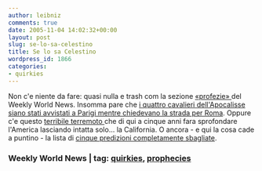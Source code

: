 ```yaml
---
author: leibniz
comments: true
date: 2005-11-04 14:02:32+00:00
layout: post
slug: se-lo-sa-celestino
title: Se lo sa Celestino
wordpress_id: 1866
categories:
- quirkies
---
```


Non c'e niente da fare: quasi nulla e trash com la sezione [«profezie» ](http://www.weeklyworldnews.com/features/prophecy/)del Weekly World News. Insomma pare che [i quattro cavalieri dell'Apocalisse siano stati avvistati a Parigi mentre chiedevano la strada per Roma](http://www.weeklyworldnews.com/features/prophecy/18445). Oppure c'e questo [terribile terremoto ](http://www.weeklyworldnews.com/features/prophecy/61553)che di qui a cinque anni fara sprofondare l'America lasciando intatta solo... la California. O ancora - e qui la cosa cade a puntino - la lista di [cinque predizioni completamente sbagliate](http://www.weeklyworldnews.com/features/prophecy/58482).

### Weekly World News | tag: [quirkies](http://www.technorati.com/tags/quirkies), [prophecies](http://www.technorati.com/tags/prophecies)
